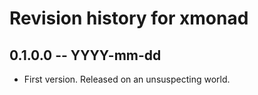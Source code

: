 # Revision history for xmonad

## 0.1.0.0  -- YYYY-mm-dd

* First version. Released on an unsuspecting world.
